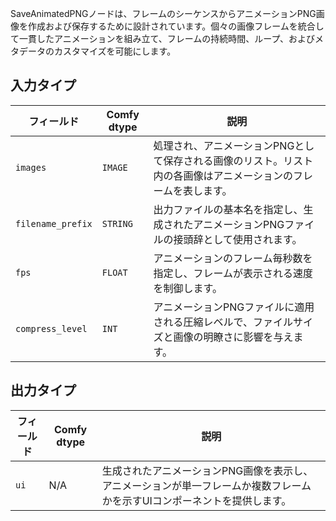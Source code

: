 
SaveAnimatedPNGノードは、フレームのシーケンスからアニメーションPNG画像を作成および保存するために設計されています。個々の画像フレームを統合して一貫したアニメーションを組み立て、フレームの持続時間、ループ、およびメタデータのカスタマイズを可能にします。

## 入力タイプ

| フィールド          | Comfy dtype | 説明                                                                                 |
|-------------------|-------------|-------------------------------------------------------------------------------------|
| `images`          | `IMAGE`     | 処理され、アニメーションPNGとして保存される画像のリスト。リスト内の各画像はアニメーションのフレームを表します。 |
| `filename_prefix` | `STRING`    | 出力ファイルの基本名を指定し、生成されたアニメーションPNGファイルの接頭辞として使用されます。 |
| `fps`             | `FLOAT`     | アニメーションのフレーム毎秒数を指定し、フレームが表示される速度を制御します。 |
| `compress_level`  | `INT`       | アニメーションPNGファイルに適用される圧縮レベルで、ファイルサイズと画像の明瞭さに影響を与えます。 |

## 出力タイプ

| フィールド | Comfy dtype | 説明                                                                       |
|-------|-------------|-----------------------------------------------------------------------------------|
| `ui`  | N/A         | 生成されたアニメーションPNG画像を表示し、アニメーションが単一フレームか複数フレームかを示すUIコンポーネントを提供します。 |